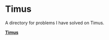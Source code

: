 <h1>Timus</h1>

A directory for problems I have solved on Timus.

**[Timus](https://acm.timus.ru/)**
